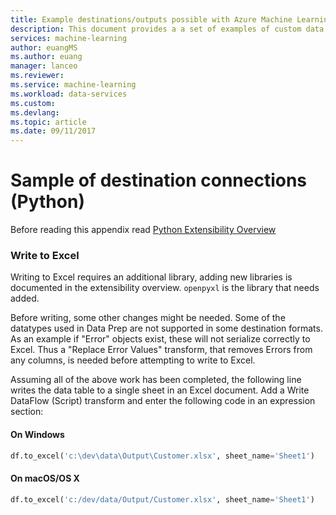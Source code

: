 ```yaml
---
title: Example destinations/outputs possible with Azure Machine Learning Data Preparation  | Microsoft Docs
description: This document provides a a set of examples of custom data destinations/outputs with Azure ML data prep
services: machine-learning
author: euangMS
ms.author: euang
manager: lanceo
ms.reviewer: 
ms.service: machine-learning
ms.workload: data-services
ms.custom: 
ms.devlang: 
ms.topic: article
ms.date: 09/11/2017
---
```



# Sample of destination connections (Python) 
Before reading this appendix read [Python Extensibility Overview](data-prep-python-extensibility-overview.md)

### Write to Excel 

Writing to Excel requires an additional library, adding new libraries is documented in the extensibility overview. `openpyxl` is the library that needs added.

Before writing, some other changes might be needed. Some of the datatypes used in Data Prep are not supported in some destination formats. As an example if "Error" objects exist, these will not serialize correctly to Excel. Thus a "Replace Error Values" transform, that removes Errors from any columns, is needed before attempting to write to Excel.

Assuming all of the above work has been completed, the following line writes the data table to a single sheet in an Excel document. Add a Write DataFlow (Script) transform and enter the following code in an expression section:

#### On Windows 
```python
df.to_excel('c:\dev\data\Output\Customer.xlsx', sheet_name='Sheet1')
```

#### On macOS/OS X ###
```python
df.to_excel('c:/dev/data/Output/Customer.xlsx', sheet_name='Sheet1')
```

